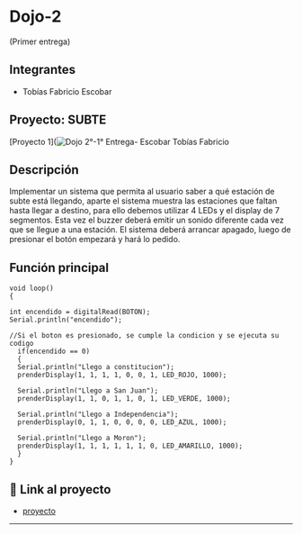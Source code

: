 # Dojo-2 
(Primer entrega)

## Integrantes 
- Tobías Fabricio Escobar

## Proyecto: SUBTE
[Proyecto 1](![Dojo 2°-1° Entrega- Escobar Tobías Fabricio](https://github.com/TobiasEscobar/Dojo-2/assets/98720272/e4e17f84-cf9a-4446-a667-bc0609a640cc)

## Descripción
Implementar un sistema que permita al usuario saber a qué estación de subte está llegando, aparte el sistema muestra las estaciones que faltan hasta llegar a destino,
para ello debemos utilizar 4 LEDs y el display de 7 segmentos. Esta vez el buzzer deberá emitir un sonido diferente cada vez que se llegue a una estación.
El sistema deberá arrancar apagado, luego de presionar el botón empezará y hará lo pedido.

## Función principal
    void loop()
    {
    
    int encendido = digitalRead(BOTON);
    Serial.println("encendido");

    //Si el boton es presionado, se cumple la condicion y se ejecuta su codigo
      if(encendido == 0)
      {
      Serial.println("Llego a constitucion");   			
      prenderDisplay(1, 1, 1, 1, 0, 0, 1, LED_ROJO, 1000);

      Serial.println("Llego a San Juan");
      prenderDisplay(1, 1, 0, 1, 1, 0, 1, LED_VERDE, 1000);

      Serial.println("Llego a Independencia");
      prenderDisplay(0, 1, 1, 0, 0, 0, 0, LED_AZUL, 1000);

      Serial.println("Llego a Moron");
      prenderDisplay(1, 1, 1, 1, 1, 1, 0, LED_AMARILLO, 1000);
      }
    }

## :robot: Link al proyecto
- [proyecto](https://www.tinkercad.com/things/0RSGAV9Lyxk-dojo-2-1-entrega-escobar-tobias-fabricio/editel)
---
